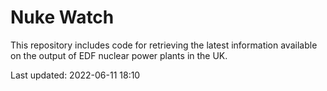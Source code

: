 # Nuke Watch

This repository includes code for retrieving the latest information available on the output of EDF nuclear power plants in the UK.

Last updated: 2022-06-11 18:10